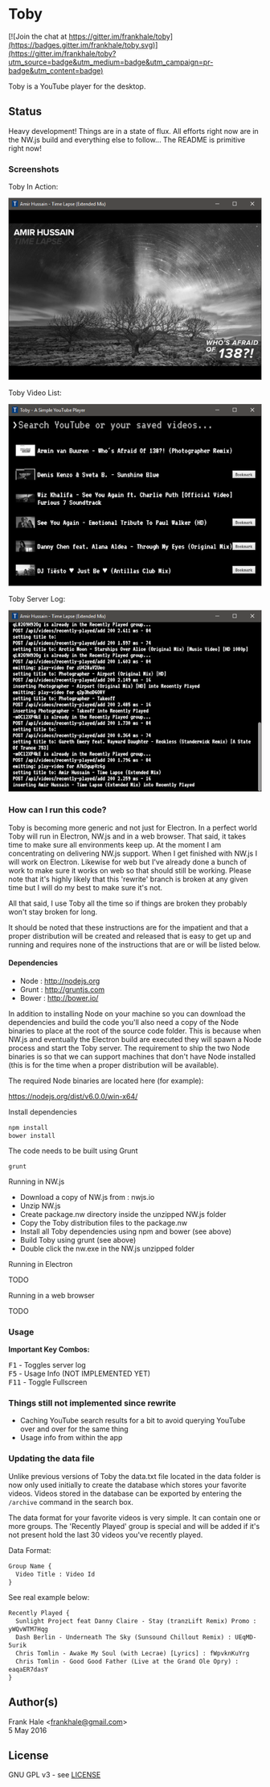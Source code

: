 # Toby

[![Join the chat at https://gitter.im/frankhale/toby](https://badges.gitter.im/frankhale/toby.svg)](https://gitter.im/frankhale/toby?utm_source=badge&utm_medium=badge&utm_campaign=pr-badge&utm_content=badge)

Toby is a YouTube player for the desktop.

## Status

Heavy development! Things are in a state of flux. All efforts right now are in
the NW.js build and everything else to follow... The README is primitive right now!

### Screenshots

Toby In Action:

![Toby In Action](screenshots/toby-video-playback.png)

Toby Video List:

![Toby Server Log](screenshots/toby-video-list.png)

Toby Server Log:

![Toby Server Log](screenshots/toby-server-log.png)



### How can I run this code?

Toby is becoming more generic and not just for Electron. In a perfect world Toby
will run in Electron, NW.js and in a web browser. That said, it takes time to
make sure all environments keep up. At the moment I am concentrating on
delivering NW.js support. When I get finished with NW.js I will work on
Electron. Likewise for web but I've already done a bunch of work to make sure it
works on web so that should still be working. Please note that it's highly
likely that this 'rewrite' branch is broken at any given time but I will do my
best to make sure it's not.

All that said, I use Toby all the time so if things are broken they probably
won't stay broken for long.

It should be noted that these instructions are for the impatient and that a
proper distribution will be created and released that is easy to get up and running and requires none of the instructions that are or will be listed below.

#### Dependencies

- Node : http://nodejs.org
- Grunt : http://gruntjs.com
- Bower : http://bower.io/

In addition to installing Node on your machine so you can download the dependencies and build the code you'll also need a copy of the Node binaries to place at the root of the source code folder. This is because when NW.js and eventually the Electron build are executed they will spawn a Node process and start the Toby server. The requirement to ship the two Node binaries is so that
we can support machines that don't have Node installed (this is for the time
when a proper distribution will be available).

The required Node binaries are located here (for example):

https://nodejs.org/dist/v6.0.0/win-x64/

Install dependencies  

```
npm install   
bower install
```

The code needs to be built using Grunt  

```
grunt
```

Running in NW.js

- Download a copy of NW.js from : nwjs.io
- Unzip NW.js
- Create package.nw directory inside the unzipped NW.js folder
- Copy the Toby distribution files to the package.nw
- Install all Toby dependencies using npm and bower (see above)
- Build Toby using grunt (see above)
- Double click the nw.exe in the NW.js unzipped folder

Running in Electron

TODO

Running in a web browser

TODO

### Usage

**Important Key Combos:**

<kbd>F1</kbd> - Toggles server log  
<kbd>F5</kbd> - Usage Info (NOT IMPLEMENTED YET)  
<kbd>F11</kbd> - Toggle Fullscreen

### Things still not implemented since rewrite

- Caching YouTube search results for a bit to avoid querying YouTube over and
  over for the same thing
- Usage info from within the app

### Updating the data file

Unlike previous versions of Toby the data.txt file located in the data folder is
now only used initially to create the database which stores your favorite
videos. Videos stored in the database can be exported by entering the `/archive` command in the search box.

The data format for your favorite videos is very simple. It can contain one or
more groups. The 'Recently Played' group is special and will be added if it's
not present hold the last 30 videos you've recently played.

Data Format:

```
Group Name {
  Video Title : Video Id
}
```

See real example below:

```
Recently Played {
  Sunlight Project feat Danny Claire - Stay (tranzLift Remix) Promo : yWQvWTM7Hqg
  Dash Berlin - Underneath The Sky (Sunsound Chillout Remix) : UEqMD-5urik
  Chris Tomlin - Awake My Soul (with Lecrae) [Lyrics] : fWpvknKuYrg
  Chris Tomlin - Good Good Father (Live at the Grand Ole Opry) : eaqaER7dasY
}
```

## Author(s)

Frank Hale &lt;frankhale@gmail.com&gt;  
5 May 2016

## License

GNU GPL v3 - see [LICENSE](LICENSE)

